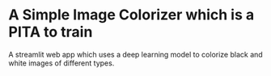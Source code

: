 # A Simple Image Colorizer which is a PITA to train
A streamlit web app which uses a deep learning model to colorize black and white images of different types.
